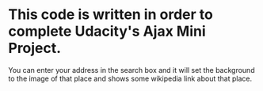 # This code is written in order to complete Udacity's Ajax Mini Project.

You can enter your address in the search box and it will set the background to the image of that place 
and shows some wikipedia link about that place.
